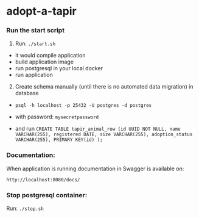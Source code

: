 # adopt-a-tapir

### Run the start script

1. Run: `./start.sh`

* it would compile application
* build application image
* run postgresql in your local docker
* run application

2. Create schema manually (until there is no automated data migration) in database

* `psql -h localhost -p 25432 -U postgres -d postgres`

* with password: `mysecretpassword`

* and run `CREATE TABLE tapir_animal_row (id UUID NOT NULL, name VARCHAR(255), registered DATE, size VARCHAR(255), adoption_status VARCHAR(255), PRIMARY KEY(id) );`

### Documentation:

When application is running documentation in Swagger is available on:

`http://localhost:8080/docs/`

### Stop postgresql container:

Run: `./stop.sh`